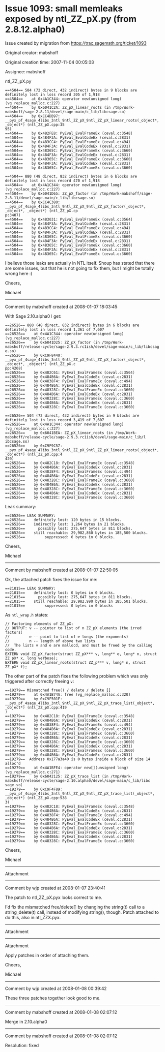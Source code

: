 # Issue 1093: small memleaks exposed by ntl_ZZ_pX.py (from 2.8.12.alpha0)

Issue created by migration from https://trac.sagemath.org/ticket/1093

Original creator: mabshoff

Original creation time: 2007-11-04 00:05:03

Assignee: mabshoff

ntl_ZZ_pX.py

```
==4504== 504 (72 direct, 432 indirect) bytes in 9 blocks are definitely lost in loss record 305 of 1,918
==4504==    at 0x4A1C344: operator new(unsigned long) (vg_replace_malloc.c:227)
==4504==    by 0x6041C2A: ZZ_pX_linear_roots (in /tmp/Work-mabshoff/sage-2.8.11/devel/sage-main/c_lib/libcsage.so)
==4504==    by 0xCC4DB97: __pyx_pf_4sage_4libs_3ntl_9ntl_ZZ_pX_9ntl_ZZ_pX_linear_roots(_object*, _object*) (ntl_ZZ_pX.cpp:35
95)
==4504==    by 0x482FE8: PyEval_EvalFrameEx (ceval.c:3548)
==4504==    by 0x484F3A: PyEval_EvalCodeEx (ceval.c:2831)
==4504==    by 0x483CC4: PyEval_EvalFrameEx (ceval.c:494)
==4504==    by 0x484F3A: PyEval_EvalCodeEx (ceval.c:2831)
==4504==    by 0x48365C: PyEval_EvalFrameEx (ceval.c:3660)
==4504==    by 0x484F3A: PyEval_EvalCodeEx (ceval.c:2831)
==4504==    by 0x48365C: PyEval_EvalFrameEx (ceval.c:3660)
==4504==    by 0x484F3A: PyEval_EvalCodeEx (ceval.c:2831)
==4504==    by 0x48365C: PyEval_EvalFrameEx (ceval.c:3660)

==4504== 880 (48 direct, 832 indirect) bytes in 6 blocks are definitely lost in loss record 470 of 1,918
==4504==    at 0x4A1C344: operator new(unsigned long) (vg_replace_malloc.c:227)
==4504==    by 0x6041D65: ZZ_pX_factor (in /tmp/Work-mabshoff/sage-2.8.11/devel/sage-main/c_lib/libcsage.so)
==4504==    by 0xCC4C380: __pyx_pf_4sage_4libs_3ntl_9ntl_ZZ_pX_9ntl_ZZ_pX_factor(_object*, _object*, _object*) (ntl_ZZ_pX.cp
p:3407)
==4504==    by 0x483031: PyEval_EvalFrameEx (ceval.c:3564)
==4504==    by 0x484F3A: PyEval_EvalCodeEx (ceval.c:2831)
==4504==    by 0x483CC4: PyEval_EvalFrameEx (ceval.c:494)
==4504==    by 0x484F3A: PyEval_EvalCodeEx (ceval.c:2831)
==4504==    by 0x48365C: PyEval_EvalFrameEx (ceval.c:3660)
==4504==    by 0x484F3A: PyEval_EvalCodeEx (ceval.c:2831)
==4504==    by 0x48365C: PyEval_EvalFrameEx (ceval.c:3660)
==4504==    by 0x484F3A: PyEval_EvalCodeEx (ceval.c:2831)
==4504==    by 0x48365C: PyEval_EvalFrameEx (ceval.c:3660)
```

I believe those leaks are actually in NTL itself. Shoup has stated that there are some issues, but that he is not going to fix them, but I might be totally wrong here :)

Cheers,

Michael


---

Comment by mabshoff created at 2008-01-07 18:03:45

With Sage 2.10.alpha0 I get:

```
==26526== 880 (48 direct, 832 indirect) bytes in 6 blocks are definitely lost in loss record 1,361 of 7,607
==26526==    at 0x4A1C344: operator new(unsigned long) (vg_replace_malloc.c:227)
==26526==    by 0x6041D25: ZZ_pX_factor (in /tmp/Work-mabshoff/release-cycle/sage-2.9.3.rc1ish/devel/sage-main/c_lib/libcsag
e.so)
==26526==    by 0xC9F8440: __pyx_pf_4sage_4libs_3ntl_9ntl_ZZ_pX_9ntl_ZZ_pX_factor(_object*, _object*, _object*) (ntl_ZZ_pX.c
pp:4208)
==26526==    by 0x482C61: PyEval_EvalFrameEx (ceval.c:3564)
==26526==    by 0x484B6A: PyEval_EvalCodeEx (ceval.c:2831)
==26526==    by 0x4838F4: PyEval_EvalFrameEx (ceval.c:494)
==26526==    by 0x484B6A: PyEval_EvalCodeEx (ceval.c:2831)
==26526==    by 0x48328C: PyEval_EvalFrameEx (ceval.c:3660)
==26526==    by 0x484B6A: PyEval_EvalCodeEx (ceval.c:2831)
==26526==    by 0x48328C: PyEval_EvalFrameEx (ceval.c:3660)
==26526==    by 0x484B6A: PyEval_EvalCodeEx (ceval.c:2831)
==26526==    by 0x48328C: PyEval_EvalFrameEx (ceval.c:3660)

==26526== 504 (72 direct, 432 indirect) bytes in 9 blocks are definitely lost in loss record 3,419 of 7,607
==26526==    at 0x4A1C344: operator new(unsigned long) (vg_replace_malloc.c:227)
==26526==    by 0x6041BEA: ZZ_pX_linear_roots (in /tmp/Work-mabshoff/release-cycle/sage-2.9.3.rc1ish/devel/sage-main/c_lib/l
ibcsage.so)
==26526==    by 0xC9F9C57: __pyx_pf_4sage_4libs_3ntl_9ntl_ZZ_pX_9ntl_ZZ_pX_linear_roots(_object*, _object*) (ntl_ZZ_pX.cpp:4
420)
==26526==    by 0x482C18: PyEval_EvalFrameEx (ceval.c:3548)
==26526==    by 0x484B6A: PyEval_EvalCodeEx (ceval.c:2831)
==26526==    by 0x4838F4: PyEval_EvalFrameEx (ceval.c:494)
==26526==    by 0x484B6A: PyEval_EvalCodeEx (ceval.c:2831)
==26526==    by 0x48328C: PyEval_EvalFrameEx (ceval.c:3660)
==26526==    by 0x484B6A: PyEval_EvalCodeEx (ceval.c:2831)
==26526==    by 0x48328C: PyEval_EvalFrameEx (ceval.c:3660)
==26526==    by 0x484B6A: PyEval_EvalCodeEx (ceval.c:2831)
==26526==    by 0x48328C: PyEval_EvalFrameEx (ceval.c:3660)
```

Leak summary:

```
==26526== LEAK SUMMARY:
==26526==    definitely lost: 120 bytes in 15 blocks.
==26526==    indirectly lost: 1,264 bytes in 21 blocks.
==26526==      possibly lost: 275,647 bytes in 811 blocks.
==26526==    still reachable: 29,982,860 bytes in 185,500 blocks.
==26526==         suppressed: 0 bytes in 0 blocks.
```


Cheers,

Michael


---

Comment by mabshoff created at 2008-01-07 22:50:05

Ok, the attached patch fixes the issue for me:

```
==21015== LEAK SUMMARY:
==21015==    definitely lost: 0 bytes in 0 blocks.
==21015==      possibly lost: 275,647 bytes in 811 blocks.
==21015==    still reachable: 29,982,990 bytes in 185,501 blocks.
==21015==         suppressed: 0 bytes in 0 blocks
```

As `ntl_wrap.h` states:

```
// Factoring elements of ZZ_pX:
// OUTPUT: v -- pointer to list of n ZZ_pX elements (the irred factors)
//         e -- point to list of e longs (the exponents)
//         n -- length of above two lists
//  The lists v and e are mallocd, and must be freed by the calling code.
EXTERN void ZZ_pX_factor(struct ZZ_pX*** v, long** e, long* n, struct ZZ_pX* x, long verbose);
EXTERN void ZZ_pX_linear_roots(struct ZZ_p*** v, long* n, struct ZZ_pX* f);
```

The other part of the patch fixes the following problem which was only triggered after correctly freeing `v`:

```
==19279== Mismatched free() / delete / delete []
==19279==    at 0x4A1B74A: free (vg_replace_malloc.c:320)
==19279==    by 0xC9F501F: __pyx_pf_4sage_4libs_3ntl_9ntl_ZZ_pX_9ntl_ZZ_pX_trace_list(_object*, _object*) (ntl_ZZ_pX.cpp:419
)
==19279==    by 0x482C18: PyEval_EvalFrameEx (ceval.c:3548)
==19279==    by 0x484B6A: PyEval_EvalCodeEx (ceval.c:2831)
==19279==    by 0x4838F4: PyEval_EvalFrameEx (ceval.c:494)
==19279==    by 0x484B6A: PyEval_EvalCodeEx (ceval.c:2831)
==19279==    by 0x48328C: PyEval_EvalFrameEx (ceval.c:3660)
==19279==    by 0x484B6A: PyEval_EvalCodeEx (ceval.c:2831)
==19279==    by 0x48328C: PyEval_EvalFrameEx (ceval.c:3660)
==19279==    by 0x484B6A: PyEval_EvalCodeEx (ceval.c:2831)
==19279==    by 0x48328C: PyEval_EvalFrameEx (ceval.c:3660)
==19279==    by 0x484B6A: PyEval_EvalCodeEx (ceval.c:2831)
==19279==  Address 0x177a3a40 is 0 bytes inside a block of size 14 alloc'd
==19279==    at 0x4A1BFE4: operator new[](unsigned long) (vg_replace_malloc.c:271)
==19279==    by 0x6042125: ZZ_pX_trace_list (in /tmp/Work-mabshoff/release-cycle/sage-2.10.alpha0/devel/sage-main/c_lib/libc
sage.so)
==19279==    by 0xC9F4F89: __pyx_pf_4sage_4libs_3ntl_9ntl_ZZ_pX_9ntl_ZZ_pX_trace_list(_object*, _object*) (ntl_ZZ_pX.cpp:538
3)
==19279==    by 0x482C18: PyEval_EvalFrameEx (ceval.c:3548)
==19279==    by 0x484B6A: PyEval_EvalCodeEx (ceval.c:2831)
==19279==    by 0x4838F4: PyEval_EvalFrameEx (ceval.c:494)
==19279==    by 0x484B6A: PyEval_EvalCodeEx (ceval.c:2831)
==19279==    by 0x48328C: PyEval_EvalFrameEx (ceval.c:3660)
==19279==    by 0x484B6A: PyEval_EvalCodeEx (ceval.c:2831)
==19279==    by 0x48328C: PyEval_EvalFrameEx (ceval.c:3660)
==19279==    by 0x484B6A: PyEval_EvalCodeEx (ceval.c:2831)
==19279==    by 0x48328C: PyEval_EvalFrameEx (ceval.c:3660)
```


Cheers,

Michael


---

Attachment


---

Comment by wjp created at 2008-01-07 23:40:41

The patch to ntl_ZZ_pX.pyx looks correct to me.

I'd fix the mismatched free/delete[] by changing the string(t) call to a string_delete(t) call, instead of modifying string(), though.
Patch attached to do this, also in ntl_ZZX.pyx.


---

Attachment


---

Attachment

Apply patches in order of attaching them.

Cheers,

Michael


---

Comment by wjp created at 2008-01-08 00:39:42

These three patches together look good to me.


---

Comment by mabshoff created at 2008-01-08 02:07:12

Merge in 2.10.alpha0


---

Comment by mabshoff created at 2008-01-08 02:07:12

Resolution: fixed
